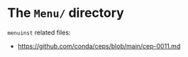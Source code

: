 # The `Menu/` directory

`menuinst` related files:

- https://github.com/conda/ceps/blob/main/cep-0011.md
